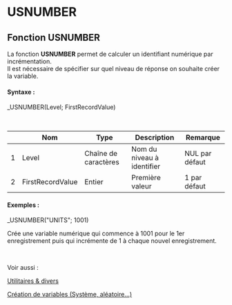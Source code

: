 # USNUMBER

## Fonction USNUMBER

La fonction **USNUMBER** permet de calculer un identifiant numérique par incrémentation. \
Il est nécessaire de spécifier sur quel niveau de réponse on souhaite créer la variable.

#### Syntaxe :&nbsp;

\_USNUMBER(Level; FirstRecordValue)

&nbsp;

| &nbsp; | **Nom** |**Type**|**Description**|**Remarque** |
| --- | --- | --- | --- | --- |
| &#49; | Level | Chaîne de caractères | Nom du niveau à identifier | NUL par défaut |
| &#50; | FirstRecordValue | Entier | Première valeur | &#49; par défaut |


#### Exemples :

\_USNUMBER("UNITS"; 1001)

Crée une variable numérique qui commence à 1001 pour le 1er enregistrement puis qui incrémente de 1 à chaque nouvel enregistrement.

&nbsp;

Voir aussi :&nbsp;

[Utilitaires \& divers](<TOOLS\_MISC1.md>)

[Création de variables (Système, aléatoire...)](<CreerdesvariablesdetoutepieceSys.md>)